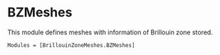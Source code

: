 # BZMeshes

This module defines meshes with information of Brillouin zone stored.

```@autodocs
Modules = [BrillouinZoneMeshes.BZMeshes]
```